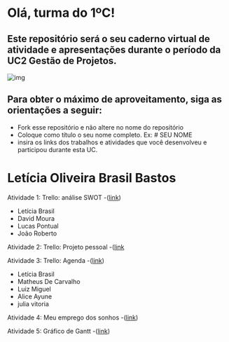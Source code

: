 # Olá, turma do 1ºC! 
## Este repositório será o seu caderno virtual de atividade e apresentações durante o período da UC2 Gestão de Projetos. 

![img](https://blog.acelerato.com/wp-content/uploads/2020/08/5-beneficios-da-gesta%CC%83o-de-projetos-para-a-sua-empresa-1200x640.png)

## Para obter o máximo de aproveitamento, siga as orientações a seguir:

- Fork esse repositório e não altere no nome do repositório
- Coloque como título o seu nome completo. Ex: # SEU NOME
- insira os links dos trabalhos e atividades que você desenvolveu e participou durante esta UC.

# Letícia Oliveira Brasil Bastos

Atividade 1: Trello: análise SWOT
-([link](https://trello.com/b/prGwfX4m/an%C3%A1lise-swot-netflix))
- Letícia Brasil
- David Moura
- Lucas Pontual
- João Roberto

Atividade 2: Trello: Projeto pessoal
-([link](https://trello.com/b/usEBYef7/projeto-pessoal-evoluir-no-v%C3%B4lei-e-entrar-na-base-de-um-time)

Atividade 3: Trello: Agenda
-([link](https://trello.com/b/pZYoYKXv/trabalho-de-teresa))
- Letícia Brasil
- Matheus De Carvalho
- Luiz  Miguel
- Alice Ayune
- julia vitoria

Atividade 4: Meu emprego dos sonhos
-([link](https://docs.google.com/document/d/1SHAZ2YkL8mQO8dMUdXaOkO3vkz20ndzopPgmxee9iok/edit?usp=sharing))

Atividade 5: Gráfico de Gantt
-([link](https://docs.google.com/spreadsheets/d/1dUvrkhQD6cONnyTdXzQODagOhazG5oONPs2GWkw_71g/edit?usp=sharing))
